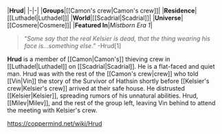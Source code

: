 |**Hrud**|
|-|-|
|**Groups**|[[Camon's crew\|Camon's crew]]|
|**Residence**|[[Luthadel\|Luthadel]]|
|**World**|[[Scadrial\|Scadrial]]|
|**Universe**|[[Cosmere\|Cosmere]]|
|**Featured In**|*Mistborn Era 1*|

>“*Some say that the real Kelsier is dead, that the thing wearing his face is...something else.*”
\-Hrud[1]


**Hrud** is a member of [[Camon\|Camon's]] thieving crew in [[Luthadel\|Luthadel]] on [[Scadrial\|Scadrial]]. He is a flat-faced and quiet man.
Hrud was with the rest of the [[Camon's crew\|crew]] who told [[Vin\|Vin]] the story of the Survivor of Hathsin shortly before [[Kelsier's crew\|Kelsier's crew]] arrived at their safe house. He distrusted [[Kelsier\|Kelsier]], spreading rumors of his unnatural abilities. Hrud, [[Milev\|Milev]], and the rest of the group left, leaving Vin behind to attend the meeting with Kelsier's crew.



https://coppermind.net/wiki/Hrud
